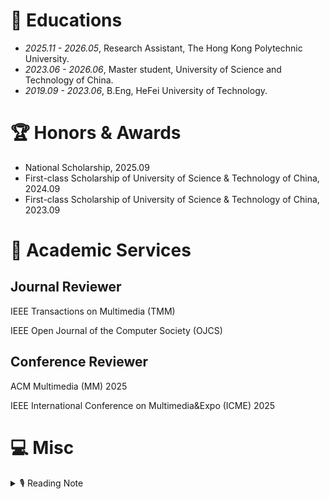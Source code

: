 # 📖 Educations
- *2025.11 - 2026.05*, Research Assistant, The Hong Kong Polytechnic University.
- *2023.06 - 2026.06*, Master student, University of Science and Technology of China.
- *2019.09 - 2023.06*, B.Eng, HeFei University of Technology.


# 🏆 Honors & Awards
- National Scholarship, 2025.09
- First-class Scholarship of University of Science & Technology of China, 2024.09
- First-class Scholarship of University of Science & Technology of China, 2023.09


# 💬 Academic Services
## Journal Reviewer
IEEE Transactions on Multimedia (TMM)

IEEE Open Journal of the Computer Society (OJCS)

## Conference Reviewer
ACM Multimedia (MM) 2025

IEEE International Conference on Multimedia&Expo (ICME) 2025


# 💻 Misc

<details>
<summary>🎙 Reading Note</summary>
<pre><code>06/2025 语言的边界就是思想的边界 语言向前进一步 思想也就向前进一步。
12/2024 也许所有的日子都会过去但不会被遗忘/时光如此清澈像一条流淌的/河流。 -- 《河流 川川》
02/2024 悲欢离合总无情，一任阶前，点滴到天明。 -- 《虞美人 听雨》
06/2023 况是青春日将暮，桃花乱落如红雨。 -- 《将进酒》
05/2023 愿我人族，于此魂梦江海、万古河山之间，星火世传，奋飞不辍。 -- 《古剑奇谭三》
11/2022 还君明珠双泪垂，恨不相逢未嫁时。 -- 《节妇吟·寄东平李司空师道》
07/2020 他说他一直在研究我的灵魂，结果发现其中空虚无物。他说我实际上没有灵魂，没有丝毫人性，没有人任何一条在人类灵魂中占神圣地位的道德原则，所有这些都与我格格不入。--  《局外人》
11/2019 愿为江水，与君重逢。 -- 《命运 文在寅自传》
</code></pre>
</details>

[//]: # (## 🎥 Photos)

[//]: # (## 🎥 Photos)

[//]: # ()
[//]: # (<div style="display: flex; flex-wrap: wrap; justify-content: space-between; margin-left: 3%;">)

[//]: # (  )
[//]: # (  <figure style="width: 48%; margin-bottom: 20px;">)

[//]: # (    <img src="/images/view3.jpg" alt="Huashan Mountain, Shanxi, 2023" style="width: 100%; height: auto;">)

[//]: # (    <figcaption style="text-align: center; font-style: italic; margin-top: 8px;">)

[//]: # (      Huashan Mountain, Shanxi, 2023)

[//]: # (    </figcaption>)

[//]: # (  </figure>)

[//]: # (  )
[//]: # (  <figure style="width: 48%; margin-bottom: 20px;">)

[//]: # (    <img src="/images/view1.png" alt="Mutianyu Great Wall, Beijing, 2023" style="width: 100%; height: auto;">)

[//]: # (    <figcaption style="text-align: center; font-style: italic; margin-top: 8px;">)

[//]: # (      Mutianyu Great Wall, Beijing, 2023)

[//]: # (    </figcaption>)

[//]: # (  </figure>)

[//]: # (  )
[//]: # (  <figure style="width: 48%; margin-bottom: 20px;">)

[//]: # (    <img src="/images/view2.jpg" alt="Yanqi Lake, Beijing, 2024" style="width: 100%; height: auto;">)

[//]: # (    <figcaption style="text-align: center; font-style: italic; margin-top: 8px;">)

[//]: # (      Yanqi Lake, Beijing, 2024)

[//]: # (    </figcaption>)

[//]: # (  </figure>)

[//]: # (  )
[//]: # (  <figure style="width: 48%; margin-bottom: 20px;">)

[//]: # (    <img src="/images/view4.jpg" alt="Celebration for new year, Beijing, 2025" style="width: 100%; height: auto;">)

[//]: # (    <figcaption style="text-align: center; font-style: italic; margin-top: 8px;">)

[//]: # (      Celebration for new year, Beijing, 2025)

[//]: # (    </figcaption>)

[//]: # (  </figure>)

[//]: # (  )
[//]: # (</div>)
